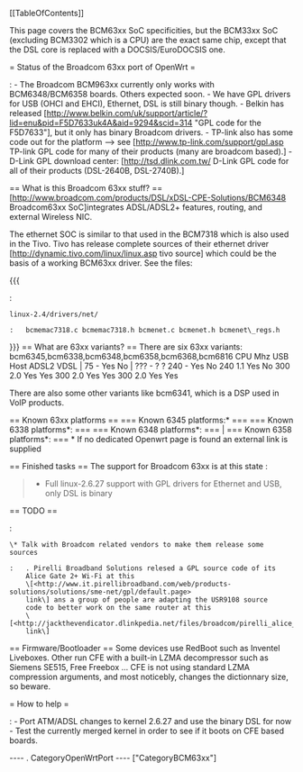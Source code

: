 \[\[TableOfContents\]\]

This page covers the BCM63xx SoC specificities, but the BCM33xx SoC
(excluding BCM3302 which is a CPU) are the exact same chip, except that
the DSL core is replaced with a DOCSIS/EuroDOCSIS one.

= Status of the Broadcom 63xx port of OpenWrt =

:   -   The Broadcom BCM963xx currently only works with BCM6348/BCM6358
        boards. Others expected soon.
    -   We have GPL drivers for USB (OHCI and EHCI), Ethernet, DSL is
        still binary though.
    -   Belkin has released
        \[<http://www.belkin.com/uk/support/article/?lid=enu&pid=F5D7633uk4A&aid=9294&scid=314>
        "GPL code for the F5D7633"\], but it only has binary Broadcom
        drivers.
    -   TP-link also has some code out for the platform --&gt; see
        \[<http://www.tp-link.com/support/gpl.asp> TP-link GPL code for
        many of their products (many are broadcom based).\]
    -   D-Link GPL download center: \[<http://tsd.dlink.com.tw/> D-Link
        GPL code for all of their products (DSL-2640B, DSL-2740B).\]

== What is this Broadcom 63xx stuff? ==
\[<http://www.broadcom.com/products/DSL/xDSL-CPE-Solutions/BCM6348>
Broadcom63xx SoC\]integrates ADSL/ADSL2+ features, routing, and external
Wireless NIC.

The ethernet SOC is similar to that used in the BCM7318 which is also
used in the Tivo. Tivo has release complete sources of their ethernet
driver \[<http://dynamic.tivo.com/linux/linux.asp> tivo source\] which
could be the basis of a working BCM63xx driver. See the files:

{{{

:   

    linux-2.4/drivers/net/

    :   bcmemac7318.c bcmemac7318.h bcmenet.c bcmenet.h bcmenet\_regs.h

}}} == What are 63xx variants? == There are six 63xx variants:
bcm6345,bcm6338,bcm6348,bcm6358,bcm6368,bcm6816 CPU Mhz USB Host ADSL2
VDSL | 75 - Yes No | ??? - ? ? 240 - Yes No 240 1.1 Yes No 300 2.0 Yes
Yes 300 2.0 Yes Yes 300 2.0 Yes Yes

There are also some other variants like bcm6341, which is a DSP used in
VoIP products.

== Known 63xx platforms == === Known 6345 platforms:\* === === Known
6338 platforms\*: === === Known 6348 platforms\*: === | === Known 6358
platforms\*: === \* If no dedicated Openwrt page is found an external
link is supplied

== Finished tasks == The support for Broadcom 63xx is at this state :

> -   Full linux-2.6.27 support with GPL drivers for Ethernet and USB,
>     only DSL is binary

== TODO ==

:   

    \* Talk with Broadcom related vendors to make them release some sources

    :   . Pirelli Broadband Solutions relesed a GPL source code of its
        Alice Gate 2+ Wi-Fi at this
        \[<http://www.it.pirellibroadband.com/web/products-solutions/solutions/sme-net/gpl/default.page>
        link\] ans a group of people are adapting the USR9108 source
        code to better work on the same router at this
        \[<http://jackthevendicator.dlinkpedia.net/files/broadcom/pirelli_alice_gate_2_plus_wifi/src/>
        link\]

== Firmware/Bootloader == Some devices use RedBoot such as Inventel
Liveboxes. Other run CFE with a built-in LZMA decompressor such as
Siemens SE515, Free Freebox ... CFE is not using standard LZMA
compression arguments, and most noticebly, changes the dictionnary size,
so beware.

= How to help =

:   -   Port ATM/ADSL changes to kernel 2.6.27 and use the binary DSL
        for now
    -   Test the currently merged kernel in order to see if it boots on
        CFE based boards.

---- . CategoryOpenWrtPort ---- \["CategoryBCM63xx"\]
